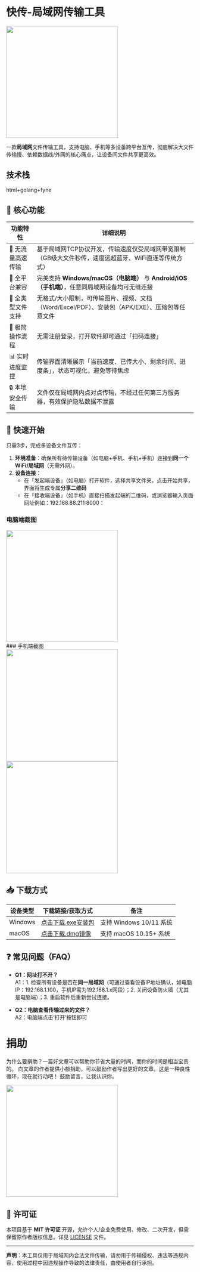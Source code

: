 # 快传-局域网传输工具

<div><img src="Icon.png" width="300"></div>

一款**局域网**文件传输工具，支持电脑、手机等多设备跨平台互传，彻底解决大文件传输慢、依赖数据线/外网的核心痛点，让设备间文件共享更高效。

## 技术栈
html+golang+fyne

## 📌 核心功能
| 功能特性 | 详细说明 |
|----------|----------|
| 🚀 无流量高速传输 | 基于局域网TCP协议开发，传输速度仅受局域网带宽限制（GB级大文件秒传，速度远超蓝牙、WiFi直连等传统方式） |
| 🔗 全平台兼容 | 完美支持 **Windows/macOS（电脑端）** 与 **Android/iOS（手机端）**，任意同局域网设备均可无缝连接 |
| 📁 全类型文件支持 | 无格式/大小限制，可传输图片、视频、文档（Word/Excel/PDF）、安装包（APK/EXE）、压缩包等任意文件 |
| 📱 极简操作流程 | 无需注册登录，打开软件即可通过「扫码连接」 |
| 📊 实时进度监控 | 传输界面清晰展示「当前速度、已传大小、剩余时间、进度条」，状态可视化，避免等待焦虑 |
| 🔒 本地安全传输 | 文件仅在局域网内点对点传输，不经过任何第三方服务器，有效保护隐私数据不泄露 |


## 🚀 快速开始
只需3步，完成多设备文件互传：

1. **环境准备**：确保所有待传输设备（如电脑+手机、手机+手机）连接到**同一个WiFi/局域网**（无需外网）。
2. **设备连接**：
   - 在「发起端设备」（如电脑）打开软件，选择共享文件夹，点击开始共享，界面将生成专属**分享二维码**
   - 在「接收端设备」（如手机）直接扫描发起端的二维码，或浏览器输入页面网址例如：192.168.88.211:8000：

### 电脑端截图
<div><img src="./screenshot/page.png" width="300"></div>
### 手机端截图
<div><img src="./screenshot/phone1.jpg" width="300"></div>
<div><img src="./screenshot/phone2.jpg" width="300"></div>

## 📥 下载方式
| 设备类型 | 下载链接/获取方式 | 备注 |
|----------|-------------------|------|
| Windows | [点击下载.exe安装包](./release/kuaichuan_windows.zip) | 支持 Windows 10/11 系统 |
| macOS | [点击下载.dmg镜像](./release/kuaichuan.dmg) | 支持 macOS 10.15+ 系统 |


## ❓ 常见问题（FAQ）
- **Q1：网址打不开？**  
  A1：1. 检查所有设备是否在**同一局域网**（可通过查看设备IP地址确认，如电脑IP：192.168.1.100，手机IP需为192.168.1.x网段）；2. 关闭设备防火墙（尤其是电脑端）；3. 重启软件后重新尝试连接。

- **Q2：电脑查看传输过来的文件？**  
  A2：电脑端点击‘打开’按钮即可


# 捐助

为什么要捐助？一篇好文章可以帮助你节省大量的时间，而你的时间是相当宝贵的。
向文章的作者提供小额捐助，可以鼓励作者写出更好的文章。这是一种良性循环，现在就行动吧！
鼓励留言，让我认识你。
<div><img src="./images/wechat-ali-pay.jpg" width="300"></div>

## 📄 许可证
本项目基于 **MIT 许可证** 开源，允许个人/企业免费使用、修改、二次开发，但需保留原作者版权信息。详见 [LICENSE](./LICENSE) 文件。


---

**声明**：本工具仅用于局域网内合法文件传输，请勿用于传输侵权、违法等违规内容，使用过程中因违规操作导致的法律责任，由使用者自行承担。
